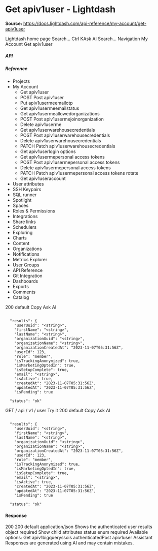 # Get apiv1user - Lightdash

**Source:** https://docs.lightdash.com/api-reference/my-account/get-apiv1user

Lightdash home page
Search...
Ctrl KAsk AI
Search...
Navigation
My Account
Get apiv1user
##### API


##### Reference
  * Projects
  * My Account
    * Get apiv1user
    * POST
Post apiv1user
    * Put apiv1usermeemailotp
    * Get apiv1usermeemailstatus
    * Get apiv1usermeallowedorganizations
    * POST
Post apiv1usermejoinorganization
    * Delete apiv1userme
    * Get apiv1userwarehousecredentials
    * POST
Post apiv1userwarehousecredentials
    * Delete apiv1userwarehousecredentials
    * PATCH
Patch apiv1userwarehousecredentials
    * Get apiv1userlogin options
    * Get apiv1usermepersonal access tokens
    * POST
Post apiv1usermepersonal access tokens
    * Delete apiv1usermepersonal access tokens
    * PATCH
Patch apiv1usermepersonal access tokens rotate
    * Get apiv1useraccount
  * User attributes
  * SSH Keypairs
  * SQL runner
  * Spotlight
  * Spaces
  * Roles & Permissions
  * Integrations
  * Share links
  * Schedulers
  * Exploring
  * Charts
  * Content
  * Organizations
  * Notifications
  * Metrics Explorer
  * User Groups
  * API Reference
  * Git Integration
  * Dashboards
  * Exports
  * Comments
  * Catalog


200
default
Copy
Ask AI
```

  "results": {
    "userUuid": "<string>",
    "firstName": "<string>",
    "lastName": "<string>",
    "organizationUuid": "<string>",
    "organizationName": "<string>",
    "organizationCreatedAt": "2023-11-07T05:31:56Z",
    "userId": 123,
    "role": "member",
    "isTrackingAnonymized": true,
    "isMarketingOptedIn": true,
    "isSetupComplete": true,
    "email": "<string>",
    "isActive": true,
    "createdAt": "2023-11-07T05:31:56Z",
    "updatedAt": "2023-11-07T05:31:56Z",
    "isPending": true

  "status": "ok"

```

GET
/
api
/
v1
/
user
Try it
200
default
Copy
Ask AI
```

  "results": {
    "userUuid": "<string>",
    "firstName": "<string>",
    "lastName": "<string>",
    "organizationUuid": "<string>",
    "organizationName": "<string>",
    "organizationCreatedAt": "2023-11-07T05:31:56Z",
    "userId": 123,
    "role": "member",
    "isTrackingAnonymized": true,
    "isMarketingOptedIn": true,
    "isSetupComplete": true,
    "email": "<string>",
    "isActive": true,
    "createdAt": "2023-11-07T05:31:56Z",
    "updatedAt": "2023-11-07T05:31:56Z",
    "isPending": true

  "status": "ok"

```

#### Response
200
200 default
application/json
Shows the authenticated user
results
object
required
Show child attributes
status
enum<string>
required
Available options: 
Get apiv1bigqueryssois authenticatedPost apiv1user
Assistant
Responses are generated using AI and may contain mistakes.


